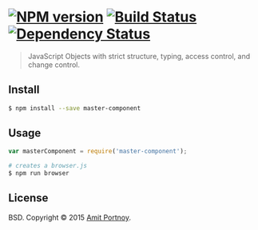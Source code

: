 #  [![NPM version][npm-image]][npm-url] [![Build Status][travis-image]][travis-url] [![Dependency Status][daviddm-image]][daviddm-url]

> JavaScript Objects with strict structure, typing, access control, and change control.


## Install

```sh
$ npm install --save master-component
```


## Usage

```js
var masterComponent = require('master-component');

```

```sh
# creates a browser.js
$ npm run browser
```


## License

BSD. Copyright © 2015 [Amit Portnoy](https://github.com/amitport).

[npm-image]: https://img.shields.io/npm/v/master-component.svg?style=flat
[npm-url]: https://npmjs.org/package/master-component
[travis-image]: https://travis-ci.org/CardForest/master-component.svg?branch=master
[travis-url]: https://travis-ci.org/CardForest/master-component
[daviddm-image]: https://david-dm.org/CardForest/master-component.svg?theme=shields.io
[daviddm-url]: https://david-dm.org/CardForest/master-component
